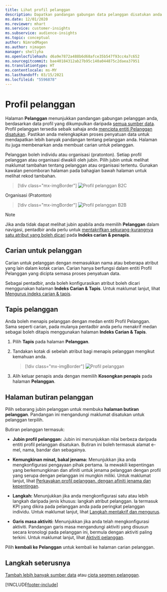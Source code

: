 ```yaml
---
title: Lihat profil pelanggan
description: Dapatkan pandangan gabungan data pelanggan disatukan anda.
ms.date: 12/01/2020
ms.reviewer: mhart
ms.service: customer-insights
ms.subservice: audience-insights
ms.topic: conceptual
author: NimrodMagen
ms.author: nimagen
manager: shellyha
ms.openlocfilehash: d6a9e7872a488b6d68afce35b547f93cc4a7c652
ms.sourcegitcommit: bae40184312ab27b95c140a044875c2daea37951
ms.translationtype: HT
ms.contentlocale: ms-MY
ms.lasthandoff: 03/15/2021
ms.locfileid: "5596878"
---
```

# <a name="customer-profiles"></a>Profil pelanggan

Halaman **Pelanggan** menunjukkan pandangan gabungan pelanggan anda, berdasarkan data profil yang dikumpulkan daripada [semua sumber data](data-sources.md). Profil pelanggan tersedia sebaik sahaja anda [mencipta entiti Pelanggan disatukan](data-unification.md). Pastikan anda melengkapkan proses penyatuan data untuk mendapatkan lebih banyak pandangan tentang pelanggan anda. Halaman itu juga membenarkan anda membuat carian untuk pelanggan.

Pelanggan boleh individu atau organisasi (pratonton). Setiap profil pelanggan atau organisasi diwakili oleh jubin. Pilih jubin untuk melihat maklumat tambahan tentang pelanggan atau organisasi tertentu. Gunakan kawalan penomboran halaman pada bahagian bawah halaman untuk melihat rekod tambahan.

> [!div class="mx-imgBorder"] 
> ![Profil pelanggan B2C](media/profiles-customers.png "Profil pelanggan B2C")

Organisasi (Pratonton)
> [!div class="mx-imgBorder"] 
> ![Profil pelanggan B2B](media/profile-customers-b2b.png "Profil pelanggan B2B")

> [!NOTE]
> Jika anda tidak dapat melihat jubin apabila anda memilih **Pelanggan** dalam navigasi, pentadbir anda perlu untuk [mentakrifkan sekurang-kurangnya satu atribut yang boleh dicari](search-filter-index.md) pada **Indeks carian & penapis**.

## <a name="search-for-customers"></a>Carian untuk pelanggan

Carian untuk pelanggan dengan memasukkan nama atau beberapa atribut yang lain dalam kotak carian. Carian hanya berfungsi dalam entiti Profil Pelanggan yang dicipta semasa proses penyatuan data.

Sebagai pentadbir, anda boleh konfigurasikan atribut boleh dicari menggunakan halaman **Indeks Carian & Tapis**. Untuk maklumat lanjut, lihat [Mengurus indeks carian & tapis](search-filter-index.md).

## <a name="filter-customers"></a>Tapis pelanggan

Anda boleh menapis pelanggan dengan medan entiti Profil Pelanggan. Sama seperti carian, pada mulanya pentadbir anda perlu menakrif medan sebagai boleh ditapis menggunakan halaman **Indeks Carian & Tapis**.

1. Pilih **Tapis** pada halaman **Pelanggan**.

2. Tandakan kotak di sebelah atribut bagi menapis pelanggan mengikut kemahuan anda.

   > [!div class="mx-imgBorder"] 
   > ![Profil pelanggan](media/profiles-customers3.png "Profil pelanggan")

3. Alih keluar penapis anda dengan memilih **Kosongkan penapis** pada halaman **Pelanggan**.

##  <a name="customer-details-page"></a>Halaman butiran pelanggan

Pilih sebarang jubin pelanggan untuk membuka **halaman butiran pelanggan**. Pandangan ini mengandungi maklumat disatukan untuk pelanggan terpilih.

Butiran pelanggan termasuk:

-   **Jubin profil pelanggan:** Jubin ini menunjukkan nilai berbeza daripada entiti profil pelanggan disatukan. Butiran ini boleh termasuk alamat e-mel, nama, bandar dan sebagainya. 

-   **Kemungkinan minat, bakal jenama:** Menunjukkan jika anda mengkonfigurasi pengayaan pihak pertama. Ia mewakili kepentingan yang berkemungkinan dan afiniti untuk jenama pelanggan dengan profil yang serupa dengan pelanggan ini mungkin miliki. Untuk maklumat lanjut, lihat [Perkayakan profil pelanggan. dengan afiniti jenama dan kepentingan](enrichment-microsoft-graph.md).

-   **Langkah:** Menunjukkan jika anda mengkonfigurasi satu atau lebih langkah daripada jenis khusus: langkah atribut pelanggan. Ia termasuk KPI yang dikira pada pelanggan anda pada peringkat pelanggan individu. Untuk maklumat lanjut, lihat [Langkah mentakrif dan mengurus](measures.md).

-   **Garis masa aktiviti:** Menunjukkan jika anda telah mengkonfigurasi aktiviti. Pandangan garis masa mengandungi aktiviti yang disusun secara kronologi pada pelanggan ini, bermula dengan aktiviti paling terkini. Untuk maklumat lanjut, lihat [Aktiviti pelanggan](activities.md).

Pilih **kembali ke Pelanggan** untuk kembali ke halaman carian pelanggan.

## <a name="next-steps"></a>Langkah seterusnya

[Tambah lebih banyak sumber data](data-sources.md) atau [cipta segmen pelanggan](segments.md).


[!INCLUDE[footer-include](../includes/footer-banner.md)]